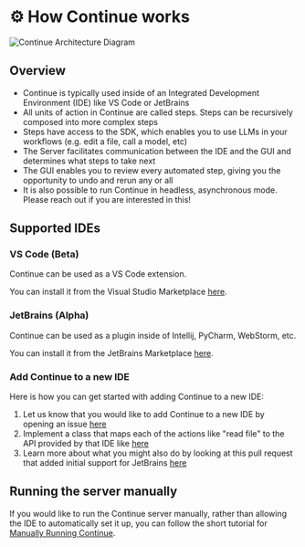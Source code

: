 # ⚙️ How Continue works

![Continue Architecture Diagram](/img/continue-diagram.png)

## Overview

- Continue is typically used inside of an Integrated Development Environment (IDE) like VS Code or JetBrains
- All units of action in Continue are called steps. Steps can be recursively composed into more complex steps
- Steps have access to the SDK, which enables you to use LLMs in your workflows (e.g. edit a file, call a model, etc)
- The Server facilitates communication between the IDE and the GUI and determines what steps to take next
- The GUI enables you to review every automated step, giving you the opportunity to undo and rerun any or all
- It is also possible to run Continue in headless, asynchronous mode. Please reach out if you are interested in this!

## Supported IDEs

### VS Code (Beta)

Continue can be used as a VS Code extension.

You can install it from the Visual Studio Marketplace [here](https://marketplace.visualstudio.com/items?itemName=Continue.continue).

### JetBrains (Alpha)

Continue can be used as a plugin inside of Intellij, PyCharm, WebStorm, etc.

You can install it from the JetBrains Marketplace [here](https://plugins.jetbrains.com/plugin/22707-continue-extension).

### Add Continue to a new IDE

Here is how you can get started with adding Continue to a new IDE:

1. Let us know that you would like to add Continue to a new IDE by opening an issue [here](https://github.com/continuedev/continue/issues/new/choose)
2. Implement a class that maps each of the actions like "read file" to the API provided by that IDE like [here](https://github.com/continuedev/continue/blob/main/extension/src/continueIdeClient.ts)
3. Learn more about what you might also do by looking at this pull request that added initial support for JetBrains [here](https://github.com/continuedev/continue/pull/457)

## Running the server manually

If you would like to run the Continue server manually, rather than allowing the IDE to automatically set it up, you can follow the short tutorial for [Manually Running Continue](./walkthroughs/manually-run-continue.md).